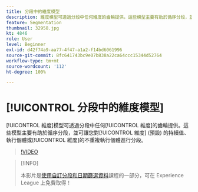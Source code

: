 ```yaml
---
title: 分段中的維度模型
description: 維度模型可透過分段中任何維度的齒輪提供。這些模型主要有助於循序分段，並可讓您對維度 (預設) 的持續值、執行個體或維度的不重複執行個體進行分段。
feature: Segmentation
thumbnail: 32958.jpg
kt: 4846
role: User
level: Beginner
exl-id: d42f74a9-aa77-4f47-a1a2-f14bd6061996
source-git-commit: 8fc641743bc9e07b838a22ca64ccc15344d52764
workflow-type: tm+mt
source-wordcount: '112'
ht-degree: 100%

---
```


# [!UICONTROL 分段中的維度模型]

[!UICONTROL 維度]模型可透過分段中任何[!UICONTROL 維度]的齒輪提供。這些模型主要有助於循序分段，並可讓您對[!UICONTROL 維度] (預設) 的持續值、執行個體或[!UICONTROL 維度]的不重複執行個體進行分段。

>[!VIDEO](https://video.tv.adobe.com/v/32958/?quality=12&learn=on)

>[!INFO]
>
> 本影片是[使用自訂分段和日期篩選資料](https://experienceleague.adobe.com/?recommended=Analytics-U-1-2021.1.filterdata)課程的一部分，可在 Experience League 上免費取得！
